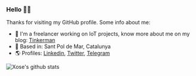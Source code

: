 ### Hello 👋🏻

Thanks for visiting my GitHub profile. Some info about me:

- 🏢 I'm a freelancer working on IoT projects, know more about me on my blog: [Tinkerman](https://tinkerman.cat/aboutme)
- 🎯 Based in: Sant Pol de Mar, Catalunya
- 🌎 Profiles: [Linkedin](https://www.linkedin.com/in/xoseperez/), [Twitter](https://www.twitter.com/xoseperez), [Telegram](http://t.me/xose_perez)

![Xose's github stats](https://github-readme-stats.vercel.app/api?username=xoseperez&show_icons=true&custom_title=Xose%27s%20GitHub%20Stats:)
